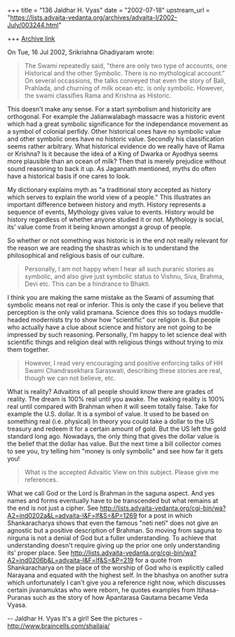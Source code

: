 +++
title = "136 Jaldhar H. Vyas"
date = "2002-07-18"
upstream_url = "https://lists.advaita-vedanta.org/archives/advaita-l/2002-July/003244.html"

+++
[Archive link](https://lists.advaita-vedanta.org/archives/advaita-l/2002-July/003244.html)

On Tue, 16 Jul 2002, Srikrishna Ghadiyaram wrote:

> The Swami repeatedly said, "there are only two type of accounts, one
> Historical and the other Symbolic. There is no mythological account." On
> several occassions, the talks conveyed that even the story of Bali,
> Prahlada, and churning of milk ocean etc. is only symbolic. However, the
> swami classifies Rama and Krishna as Historic.
>

This doesn't make any sense.  For a start symbolism and historicity are
orthogonal.  For example the Jalianwalabagh massacre was a historic event
which had a great symbolic significance for the independance movement as a
symbol of colonial perfidy.  Other historical ones have no symbolic value
and other symbolic ones have no historic value.  Secondly his
classification seems rather arbitrary.  What historical evidence do we
really have of Rama or Krishna?  Is it because the idea of a King of
Dwarka or Ayodhya seems more plausible than an ocean of milk?  Then that
is merely prejudice without sound reasoning to back it up.  As Jagannath
mentioned, myths do often have a historical basis if one cares to look.

My dictionary explains myth as "a traditional story accepted as history
which serves to explain the world view of a people." This illustrates an
important difference between history and myth.  History represents a
sequence of events, Mythology gives value to events.  History would be
history regardless of whether anyone studied it or not.  Mythology is
social, its' value come from it being known amongst a group of people.

So whether or not something was historic is in the end not really relevant
for the reason we are reading the shastras which is to understand the
philosophical and religious basis of our culture.

> Personally, I am not happy when I hear all such puranic stories as
> symbolic, and also give just symbolic status to Vishnu, Siva, Brahma, Devi
> etc. This can be a hindrance to Bhakti.
>

I think you are making the same mistake as the Swami of assuming that
symbolic means not real or inferior.  This is only the case if you believe
that perception is the only valid pramana.  Science does this so todays
muddle-headed modernists try to show how "scientific" our religion is.
But people who actually have a clue about science and history are not
going to be impressed by such reasoning.  Personally, I'm happy to let
science deal with scientific things and religion deal with religious
things without trying to mix them together.

> However, I read very encouraging and positive enforcing talks of HH Swami
> Chandrasekhara Saraswati, describing these stories are real, though we can
> not believe, etc.
>

What is reality?  Advaitins of all people should know there are grades of
reality.  The dream is 100% real until you awake.  The waking reality is
100% real until compared with Brahman when it will seem totally false.
Take for example the U.S. dollar.  It is a symbol of value.  It used to be
based on something real (i.e. physical) In theory you could take a dollar
to the US treasury and redeem it for a certain amount of gold.  But the US
left the gold standard long ago.  Nowadays, the only thing that gives the
dollar value is the belief that the dollar has value.  But the next time a
bill collector comes to see you, try telling him "money is only symbolic"
and see how far it gets you!

> What is the accepted Advaitic View on this subject. Please give me
> references.
>

What we call God or the Lord is Brahman in the saguna aspect.  And yes
names and forms eventually have to be transcended but what remains at the
end is not just a cipher.  See
http://lists.advaita-vedanta.org/cgi-bin/wa?A2=ind0202a&L=advaita-l&F=lf&S=&P=1269
for a post in which Shankaracharya shows that even the famous "neti neti"
does not give an agnostic but a positive description of Brahman.  So
moving from saguna to nirguna is not a denial of God but a fuller
understanding.  To achieve that understanding doesn't require giving up
the prior one only understanding its' proper place.  See
http://lists.advaita-vedanta.org/cgi-bin/wa?A2=ind0206b&L=advaita-l&F=lf&S=&P=219
for a quote from Shankaracharya on the place of the worship of God who is
explicitly called Narayana and equated with the highest self.  In the
bhashya on another sutra which unfortunately I can't give you a reference
right now, which discusses certain jivanamuktas who were reborn, he quotes
examples from Itihasa-Puranas such as the story of how Apantarasa Gautama
became Veda Vyasa.

--
Jaldhar H. Vyas <jaldhar at braincells.com>
It's a girl! See the pictures - http://www.braincells.com/shailaja/

